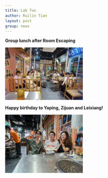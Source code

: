 ```yaml
---
title: Lab fun
author: Ruilin Tian
layout: post
group: news
---
```


 **Group lunch after Room Escaping**

 <img src="/static/img/news/20230512_lab_fun_1.jpg" width="50%" alt="lab-fun" class="img-fluid"> 

 **Happy birthday to Yaping, Zijuan and Leixiang!**

 <img src="/static/img/news/20230512_lab_fun_2.jpeg" width="50%" alt="lab-fun" class="img-fluid"> 





  



